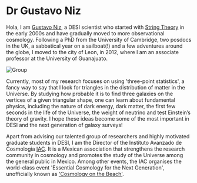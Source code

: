 # Dr Gustavo Niz

Hola, I am [Gustavo Niz](http://fisica.ugto.mx/~gfm/group-members/niz/), a DESI scientist who started with [String Theory](https://en.wikipedia.org/wiki/String_theory) in the early 2000s and have gradually moved to more observational cosmology.
Following a PhD from the University of Cambridge, two posdocs in the UK, a sabbatical year on a sailboat(!) and a few adventures around the globe, I moved
to the city of Leon, in 2012, where I am an associate professor at the University of Guanajuato.

![Group](https://github.com/michaelJwilson/DESI-HighSchool/blob/master/Developers/images/Gustavo.png)

Currently, most of my research focuses on using 'three-point statistics', a fancy way to say that I look for triangles in the distribution of matter in the
Universe.  By studying how probable it is to find three galaxies on the vertices of a given triangular shape, one can learn about fundamental physics, including the nature of dark energy, dark matter, the first few seconds in the life of the Universe, the weight of neutrino and test Einstein’s theory of gravity.
I hope these ideas become some of the most important in DESI and the next generation of galaxy surveys!

Apart from advising our talented group of researchers and highly motivated graduate students in DESI, I am the Director of the Instituto Avanzado de Cosmologia 
[IAC](http://www.iac.edu.mx).  It is a Mexican association that strengthens the research community in cosmology and promotes the study of the Universe among the 
general public in Mexico.  Among other events, the IAC organises the world-class event 'Essential Cosmology for the Next Generation', unofficially known as 
['Cosmology on the Beach'](http://www.cosmologyonthebeach.com/).

